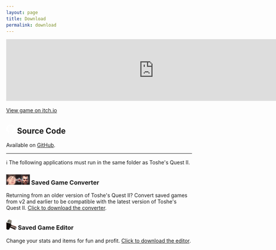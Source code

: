 ```yaml
---
layout: page
title: Download
permalink: download
---
```


<iframe id="itchio-widget" frameborder="0" src="https://itch.io/embed/2240192?bg_color=fdf6e3&amp;fg_color=000000&amp;link_color=24828b&amp;border_color=c5bba3" width="800" height="167"><a href="https://yaouw.itch.io/toshes-quest-ii">Toshe's Quest II by yaouw</a></iframe>

<a class="widget-fallback" target="_blank" href="https://yaouw.itch.io/toshes-quest-ii">View game on itch.io</a>

## <svg width="24.5" height="25" viewBox="0 0 98 96" xmlns="http://www.w3.org/2000/svg"><path class="monocolour" fill-rule="evenodd" clip-rule="evenodd" d="M48.854 0C21.839 0 0 22 0 49.217c0 21.756 13.993 40.172 33.405 46.69 2.427.49 3.316-1.059 3.316-2.362 0-1.141-.08-5.052-.08-9.127-13.59 2.934-16.42-5.867-16.42-5.867-2.184-5.704-5.42-7.17-5.42-7.17-4.448-3.015.324-3.015.324-3.015 4.934.326 7.523 5.052 7.523 5.052 4.367 7.496 11.404 5.378 14.235 4.074.404-3.178 1.699-5.378 3.074-6.6-10.839-1.141-22.243-5.378-22.243-24.283 0-5.378 1.94-9.778 5.014-13.2-.485-1.222-2.184-6.275.486-13.038 0 0 4.125-1.304 13.426 5.052a46.97 46.97 0 0 1 12.214-1.63c4.125 0 8.33.571 12.213 1.63 9.302-6.356 13.427-5.052 13.427-5.052 2.67 6.763.97 11.816.485 13.038 3.155 3.422 5.015 7.822 5.015 13.2 0 18.905-11.404 23.06-22.324 24.283 1.78 1.548 3.316 4.481 3.316 9.126 0 6.6-.08 11.897-.08 13.526 0 1.304.89 2.853 3.316 2.364 19.412-6.52 33.405-24.935 33.405-46.691C97.707 22 75.788 0 48.854 0z" fill="#fff"/></svg> Source Code

Available on [GitHub](https://github.com/1bengardner/toshes-quest-ii).

---

<span class="callout"><span class="emoji">ℹ️</span> The following applications must run in the same folder as Toshe's Quest II.</span>

### ![](assets/img/convert.png) Saved Game Converter

Returning from an older version of Toshe's Quest II? Convert saved games from v2 and earlier to be compatible with the latest version of Toshe's Quest II. [Click to download the converter](https://github.com/1bengardner/toshes-quest-ii-converter/releases/download/v1.0.0/Converter.exe).

### ![](assets/img/hammer.png) Saved Game Editor

Change your stats and items for fun and profit. [Click to download the editor](https://github.com/1bengardner/toshes-quest-ii-editor/releases/download/v1.0.1-standalone/Editor.exe).

<script type="text/javascript">
  const widget = document.getElementById("itchio-widget");
  if (window.innerWidth < 860) {
    widget.width = 208;
  } else {
    widget.width = 800;
  }
</script>
